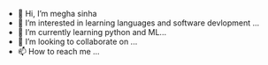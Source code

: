 - 👋 Hi, I’m megha sinha
- 👀 I’m interested in learning languages and software devlopment ...
- 🌱 I’m currently learning python and ML...
- 💞️ I’m looking to collaborate on ...
- 📫 How to reach me ...

<!---
megh15/megh15 is a ✨ special ✨ repository because its `README.md` (this file) appears on your GitHub profile.
You can click the Preview link to take a look at your changes.
--->
